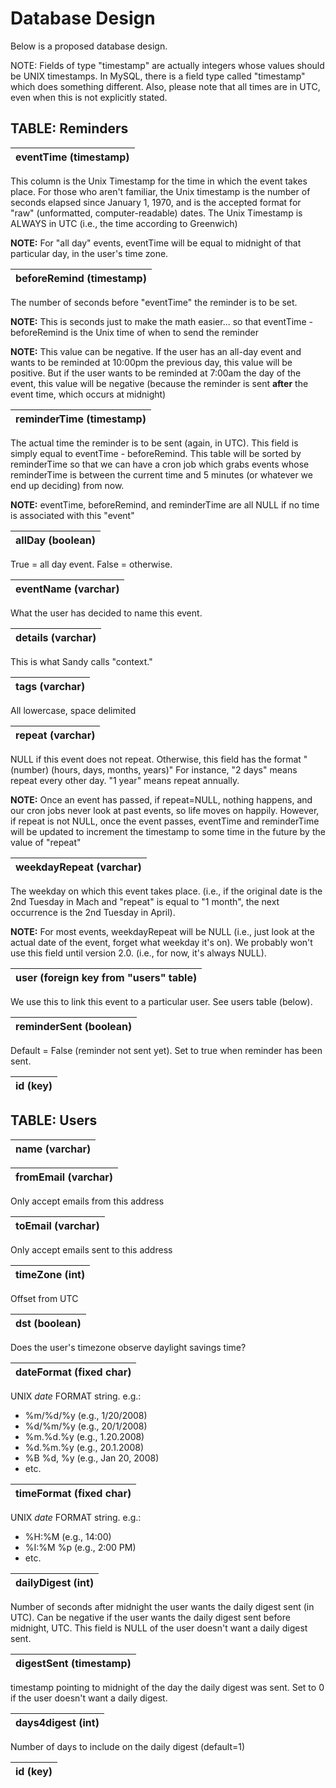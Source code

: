 # Database Design #

Below is a proposed database design.

NOTE: Fields of type "timestamp" are actually integers whose values should be UNIX timestamps. In MySQL, there is a field type called "timestamp" which does something different. Also, please note that all times are in UTC, even when this is not explicitly stated.


## TABLE: Reminders ##

| **eventTime (timestamp)** |
|:--------------------------|

This column is the Unix Timestamp for the time in which the event takes place. For those who aren't familiar, the Unix timestamp is the number of seconds elapsed since January 1, 1970, and is the accepted format for "raw" (unformatted, computer-readable) dates. The Unix Timestamp is ALWAYS in UTC (i.e., the time according to Greenwich)

**NOTE:** For "all day" events, eventTime will be equal to midnight of that particular day, in the user's time zone.


| **beforeRemind (timestamp)** |
|:-----------------------------|

The number of seconds before "eventTime" the reminder is to be set.

**NOTE:** This is seconds just to make the math easier... so that eventTime - beforeRemind is the Unix time of when to send the reminder

**NOTE:** This value can be negative. If the user has an all-day event and wants to be reminded at 10:00pm the previous day, this value will be positive. But if the user wants to be reminded at 7:00am the day of the event, this value will be negative (because the reminder is sent **after** the event time, which occurs at midnight)


| **reminderTime (timestamp)** |
|:-----------------------------|

The actual time the reminder is to be sent (again, in UTC). This field is simply equal to eventTime - beforeRemind. This table will be sorted by reminderTime so that we can have a cron job which grabs events whose reminderTime is between the current time and 5 minutes (or whatever we end up deciding) from now.

**NOTE:** eventTime, beforeRemind, and reminderTime are all NULL if no time is associated with this "event"


| **allDay (boolean)** |
|:---------------------|

True = all day event. False = otherwise.


| **eventName (varchar)** |
|:------------------------|

What the user has decided to name this event.

| **details (varchar)** |
|:----------------------|

This is what Sandy calls "context."


| **tags (varchar)** |
|:-------------------|

All lowercase, space delimited


| **repeat (varchar)** |
|:---------------------|

NULL if this event does not repeat. Otherwise, this field has the format "(number) (hours, days, months, years)" For instance, "2 days" means repeat every other day. "1 year" means repeat annually.

**NOTE:** Once an event has passed, if repeat=NULL, nothing happens, and our cron jobs never look at past events, so life moves on happily. However, if repeat is not NULL, once the event passes, eventTime and reminderTime will be updated to increment the timestamp to some time in the future by the value of "repeat"


| **weekdayRepeat (varchar)** |
|:----------------------------|

The weekday on which this event takes place. (i.e., if the original date is the 2nd Tuesday in Mach and "repeat" is equal to "1 month", the next occurrence is the 2nd Tuesday in April).

**NOTE:** For most events, weekdayRepeat will be NULL (i.e., just look at the actual date of the event, forget what weekday it's on). We probably won't use this field until version 2.0. (i.e., for now, it's always NULL).


| **user (foreign key from "users" table)** |
|:------------------------------------------|

We use this to link this event to a particular user. See users table (below).


| **reminderSent (boolean)** |
|:---------------------------|

Default = False (reminder not sent yet). Set to true when reminder has been sent.


| **id (key)** |
|:-------------|



## TABLE: Users ##
| **name (varchar)** |
|:-------------------|

| **fromEmail (varchar)** |
|:------------------------|

Only accept emails from this address


| **toEmail (varchar)** |
|:----------------------|

Only accept emails sent to this address


| **timeZone (int)** |
|:-------------------|

Offset from UTC


| **dst (boolean)** |
|:------------------|

Does the user's timezone observe daylight savings time?


| **dateFormat (fixed char)** |
|:----------------------------|

UNIX _date_ FORMAT string. e.g.:
  * %m/%d/%y     (e.g., 1/20/2008)
  * %d/%m/%y     (e.g., 20/1/2008)
  * %m.%d.%y     (e.g., 1.20.2008)
  * %d.%m.%y     (e.g., 20.1.2008)
  * %B %d, %y    (e.g., Jan 20, 2008)
  * etc.


| **timeFormat (fixed char)** |
|:----------------------------|

UNIX _date_ FORMAT string. e.g.:
  * %H:%M     (e.g., 14:00)
  * %I:%M %p  (e.g., 2:00 PM)
  * etc.


| **dailyDigest (int)** |
|:----------------------|

Number of seconds after midnight the user wants the daily digest sent (in UTC). Can be negative if the user wants the daily digest sent before midnight, UTC. This field is NULL of the user doesn't want a daily digest sent.


| **digestSent (timestamp)** |
|:---------------------------|

timestamp pointing to midnight of the day the daily digest was sent. Set to 0 if the user doesn't want a daily digest.


| **days4digest (int)** |
|:----------------------|

Number of days to include on the daily digest (default=1)


| **id (key)** |
|:-------------|